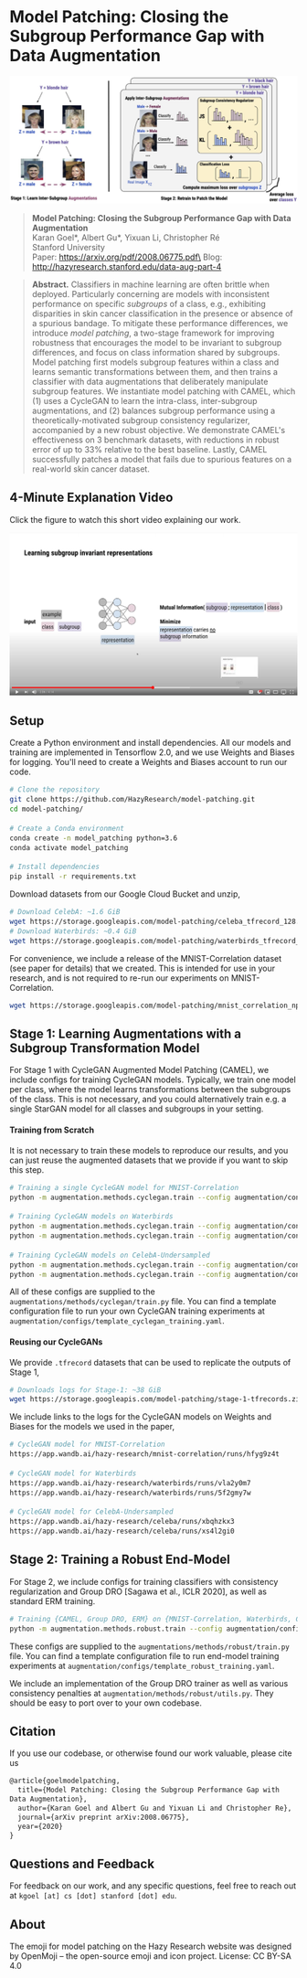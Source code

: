 # Model Patching: Closing the Subgroup Performance Gap with Data Augmentation
![Model patching pipeline](assets/model_patching.jpg "Model patching pipeline")
> **Model Patching: Closing the Subgroup Performance Gap with Data Augmentation**\
> Karan Goel*, Albert Gu*, Yixuan Li, Christopher Ré\
> Stanford University\
> Paper: https://arxiv.org/pdf/2008.06775.pdf\
> Blog: http://hazyresearch.stanford.edu/data-aug-part-4



> **Abstract.** Classifiers in machine learning are often brittle when deployed. 
Particularly concerning are models with inconsistent performance on specific _subgroups_ of a class, 
e.g., exhibiting disparities in skin cancer classification in the presence or absence of a spurious bandage.
To mitigate these performance differences, 
we introduce _model patching_, 
a two-stage framework for improving robustness that encourages the model to be invariant to subgroup differences, and focus on class information shared by subgroups.
Model patching
first models subgroup features within a class and learns semantic transformations between them,
and then trains a classifier with data augmentations that deliberately manipulate subgroup features.
We instantiate model patching with CAMEL, which (1) uses a CycleGAN to learn the intra-class, inter-subgroup augmentations, and (2) balances subgroup performance using a theoretically-motivated subgroup consistency regularizer, accompanied by a new robust objective.
We demonstrate CAMEL's effectiveness on 3 benchmark datasets, with reductions in robust error of up to 33\% relative to the best baseline. Lastly, CAMEL successfully patches a model that fails due to spurious features on a real-world skin cancer dataset. 


## 4-Minute Explanation Video
Click the figure to watch this short video explaining our work.

[![IMAGE ALT TEXT HERE](assets/model_patching_youtube.png)](https://www.youtube.com/watch?v=IqRh-SVNl-c)

## Setup

Create a Python environment and install dependencies. All our models and training are implemented in Tensorflow 2.0, and we use Weights and Biases for logging. You'll need to create a Weights and Biases account to run our code.
```bash
# Clone the repository
git clone https://github.com/HazyResearch/model-patching.git
cd model-patching/

# Create a Conda environment
conda create -n model_patching python=3.6
conda activate model_patching

# Install dependencies
pip install -r requirements.txt
```


Download datasets from our Google Cloud Bucket and unzip,
```bash
# Download CelebA: ~1.6 GiB
wget https://storage.googleapis.com/model-patching/celeba_tfrecord_128.zip
# Download Waterbirds: ~0.4 GiB
wget https://storage.googleapis.com/model-patching/waterbirds_tfrecord_224.zip
```

For convenience, we include a release of the MNIST-Correlation dataset (see paper for details) that we created. This is intended for use in your research, and is not required to re-run our experiments on MNIST-Correlation.
```bash
wget https://storage.googleapis.com/model-patching/mnist_correlation_npy.zip
```


## Stage 1: Learning Augmentations with a Subgroup Transformation Model

For Stage 1 with CycleGAN Augmented Model Patching (CAMEL), we include configs for training CycleGAN models. Typically, we train one model per class, where the model learns transformations between the subgroups of the class. This is not necessary, and you could alternatively train e.g. a single StarGAN model for all classes and subgroups in your setting.  

#### Training from Scratch
It is not necessary to train these models to reproduce our results, and you can just reuse the augmented datasets that we provide if you want to skip this step.
```bash
# Training a single CycleGAN model for MNIST-Correlation
python -m augmentation.methods.cyclegan.train --config augmentation/configs/stage-1/mnist-correlation/config.yaml

# Training CycleGAN models on Waterbirds
python -m augmentation.methods.cyclegan.train --config augmentation/configs/stage-1/waterbirds/config-1.yaml
python -m augmentation.methods.cyclegan.train --config augmentation/configs/stage-1/waterbirds/config-2.yaml

# Training CycleGAN models on CelebA-Undersampled
python -m augmentation.methods.cyclegan.train --config augmentation/configs/stage-1/celeba/config-1.yaml
python -m augmentation.methods.cyclegan.train --config augmentation/configs/stage-1/celeba/config-2.yaml
```

All of these configs are supplied to the `augmentations/methods/cyclegan/train.py` file. You can find a template configuration file to run your own CycleGAN training experiments at `augmentation/configs/template_cyclegan_training.yaml`.

#### Reusing our CycleGANs
We provide `.tfrecord` datasets that can be used to replicate the outputs of Stage 1,
```bash
# Downloads logs for Stage-1: ~38 GiB
wget https://storage.googleapis.com/model-patching/stage-1-tfrecords.zip
```

We include links to the logs for the CycleGAN models on Weights and Biases for the models we used in the paper,
```bash
# CycleGAN model for MNIST-Correlation
https://app.wandb.ai/hazy-research/mnist-correlation/runs/hfyg9z4t

# CycleGAN model for Waterbirds
https://app.wandb.ai/hazy-research/waterbirds/runs/vla2y0m7
https://app.wandb.ai/hazy-research/waterbirds/runs/5f2gmy7w

# CycleGAN model for CelebA-Undersampled
https://app.wandb.ai/hazy-research/celeba/runs/xbqhzkx3
https://app.wandb.ai/hazy-research/celeba/runs/xs4l2gi0
```


## Stage 2: Training a Robust End-Model

For Stage 2, we include configs for training classifiers with consistency regularization and Group DRO [Sagawa et al., ICLR 2020], as well as standard ERM training. 

```bash
# Training {CAMEL, Group DRO, ERM} on {MNIST-Correlation, Waterbirds, CelebA-Undersampled}
python -m augmentation.methods.robust.train --config augmentation/configs/stage-2/{mnist-correlation,waterbirds,celeba}/{camel,gdro,erm}/config.yaml
```

These configs are supplied to the `augmentations/methods/robust/train.py` file. You can find a template configuration file to run end-model training experiments at `augmentation/configs/template_robust_training.yaml`.

We include an implementation of the Group DRO trainer as well as various consistency penalties at `augmentation/methods/robust/utils.py`. They should be easy to port over to your own codebase.

## Citation
If you use our codebase, or otherwise found our work valuable, please cite us
```
@article{goelmodelpatching,
  title={Model Patching: Closing the Subgroup Performance Gap with Data Augmentation},
  author={Karan Goel and Albert Gu and Yixuan Li and Christopher Re},
  journal={arXiv preprint arXiv:2008.06775},
  year={2020}
}
```

## Questions and Feedback
For feedback on our work, and any specific questions, feel free to reach out at `kgoel [at] cs [dot] stanford [dot] edu`.


## About
The emoji for model patching on the Hazy Research website was designed by OpenMoji – the open-source emoji and icon project. License: CC BY-SA 4.0
